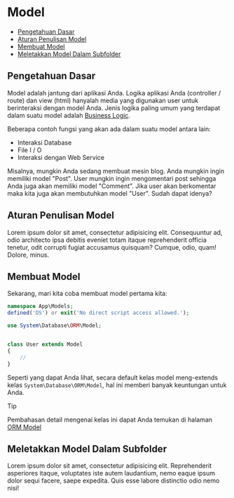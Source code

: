 # Model

-   [Pengetahuan Dasar](#pengetahuan-dasar)
-   [Aturan Penulisan Model](#aturan-penulisan-model)
-   [Membuat Model](#membuat-model)
-   [Meletakkan Model Dalam Subfolder](#meletakkan-model-dalam-subfolder)

## Pengetahuan Dasar

Model adalah jantung dari aplikasi Anda. Logika aplikasi Anda (controller / route) dan view (html) hanyalah media yang digunakan user untuk berinteraksi dengan model Anda. Jenis logika paling umum yang terdapat dalam suatu model adalah [Business Logic](http://en.wikipedia.org/wiki/Business_logic).

Beberapa contoh fungsi yang akan ada dalam suatu model antara lain:

-   Interaksi Database
-   File I / O
-   Interaksi dengan Web Service

Misalnya, mungkin Anda sedang membuat mesin blog. Anda mungkin ingin memiliki model "Post". User mungkin ingin mengomentari post sehingga Anda juga akan memiliki model "Comment". Jika user akan berkomentar maka kita juga akan membutuhkan model "User". Sudah dapat idenya?

## Aturan Penulisan Model

Lorem ipsum dolor sit amet, consectetur adipisicing elit. Consequuntur ad, odio architecto ipsa debitis eveniet totam itaque reprehenderit officia tenetur, odit corrupti fugiat accusamus quisquam? Cumque, odio, quam! Dolore, minus.

## Membuat Model

Sekarang, mari kita coba membuat model pertama kita:

```php
namespace App\Models;
defined('DS') or exit('No direct script access allowed.');

use System\Database\ORM\Model;


class User extends Model
{
	//
}
```

Seperti yang dapat Anda lihat, secara default kelas model meng-extends kelas `System\Database\ORM\Model`, hal ini memberi banyak keuntungan untuk Anda.

> [!TIP]
> Pembahasan detail mengenai kelas ini dapat Anda temukan di halaman [ORM Model](/database/orm-model.md#orm-model)

## Meletakkan Model Dalam Subfolder

Lorem ipsum dolor sit amet, consectetur adipisicing elit. Reprehenderit asperiores itaque, voluptates iste autem laudantium, nemo eaque ipsum dolor sequi facere, saepe expedita. Quis esse labore distinctio odio nemo nisi!
